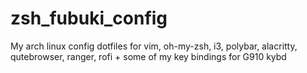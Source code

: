 # zsh_fubuki_config
My arch linux config
dotfiles for vim, oh-my-zsh, i3, polybar, alacritty, qutebrowser, ranger, rofi + some of my key bindings for G910 kybd
